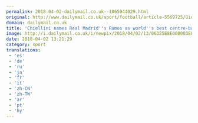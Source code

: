 ```yaml
---
permalink: 2018-04-02-dailymail.co.uk--1865044029.html
original: http://www.dailymail.co.uk/sport/football/article-5569725/Giorgio-Chiellini-names-Real-Madrids-Sergio-Ramos-best-centre-world.html?ITO=1490&ns_mchannel=rss&ns_campaign=1490
domain: dailymail.co.uk
title: 'Chiellini names Real Madrid''s Ramos as world''s best centre-back'
image: http://i.dailymail.co.uk/i/newpix/2018/04/02/13/06325E8E000003E8-0-image-a-86_1522673801325.jpg
date: 2018-04-02 13:21:29
category: sport
translations: 
 - 'es'
 - 'de'
 - 'ru'
 - 'ja'
 - 'fr'
 - 'it'
 - 'zh-CN'
 - 'zh-TW'
 - 'ar'
 - 'pt'
 - 'hy'
---
```


